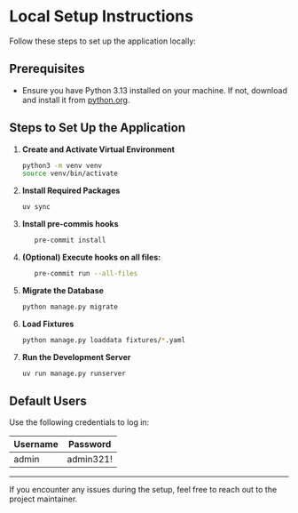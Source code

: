 # Local Setup Instructions

Follow these steps to set up the application locally:

## Prerequisites

- Ensure you have Python 3.13 installed on your machine. If not, download and install it from [python.org](https://www.python.org/).

## Steps to Set Up the Application

1. **Create and Activate Virtual Environment**

   ```bash
   python3 -m venv venv
   source venv/bin/activate
   ```

2. **Install Required Packages**

   ```bash
   uv sync
   ```

3. **Install pre-commis hooks**

   ```bash
      pre-commit install
   ```

4. **(Optional) Execute hooks on all files:**

   ```bash
      pre-commit run --all-files
   ```

5. **Migrate the Database**

   ```bash
   python manage.py migrate
   ```

6. **Load Fixtures**

   ```bash
   python manage.py loaddata fixtures/*.yaml
   ```

7. **Run the Development Server**

   ```bash
   uv run manage.py runserver
   ```

## Default Users

Use the following credentials to log in:

| Username | Password  |
| -------- | --------- |
| admin    | admin321! |

---

If you encounter any issues during the setup, feel free to reach out to the project maintainer.
